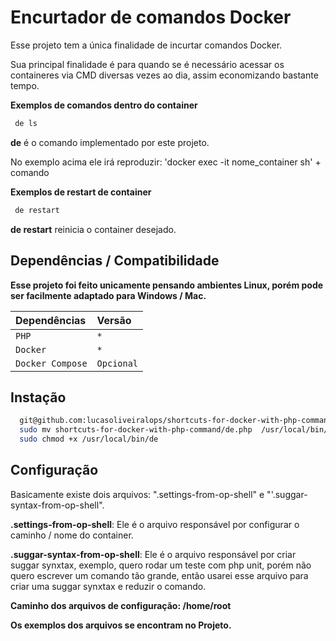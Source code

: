 # Encurtador de comandos Docker

Esse projeto tem a única finalidade de incurtar comandos Docker.

Sua principal finalidade é para quando se é necessário acessar os containeres via CMD diversas vezes ao dia, assim economizando bastante tempo.


**Exemplos de comandos dentro do container**

```bash
 de ls 
```

**de** é o comando implementado por este projeto.

No exemplo acima ele irá reproduzir: 'docker exec -it nome_container sh' + comando 

**Exemplos de restart de container**

```bash
 de restart
```

**de restart** reinicia o  container desejado.
## Dependências / Compatibilidade

**Esse projeto foi feito unicamente pensando ambientes Linux, porém pode ser facilmente adaptado para Windows / Mac.**



| Dependências   | Versão       
| :---------- | :--------- |
| `PHP` | `*` |
| `Docker` | `*` |
| `Docker Compose` | `Opcional` |


## Instação

```bash
  git@github.com:lucasoliveiralops/shortcuts-for-docker-with-php-command.git
  sudo mv shortcuts-for-docker-with-php-command/de.php  /usr/local/bin/de
  sudo chmod +x /usr/local/bin/de 
```

## Configuração

Basicamente existe dois arquivos: ".settings-from-op-shell" e "'.suggar-syntax-from-op-shell".

**.settings-from-op-shell**: Ele é o arquivo responsável por configurar o caminho / nome do container.


**.suggar-syntax-from-op-shell**: Ele é o arquivo responsável por criar suggar synxtax, exemplo, quero rodar um teste com php unit, porém não quero escrever um comando tão grande, então usarei esse arquivo para criar uma suggar synxtax e reduzir o comando.

**Caminho dos arquivos de configuração: /home/root**

**Os exemplos dos arquivos se encontram no Projeto.**